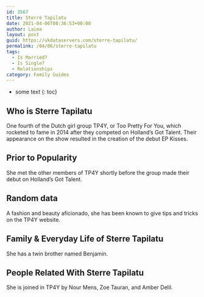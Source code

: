 ```yaml
---
id: 3567
title: Sterre Tapilatu
date: 2021-04-06T08:36:53+00:00
author: Laima
layout: post
guid: https://ukdataservers.com/sterre-tapilatu/
permalink: /04/06/sterre-tapilatu
tags:
  - Is Married?
  - Is Single?
  - Relationships
category: Family Guides
---
```


* some text
{: toc}


## Who is Sterre Tapilatu
                  
                  
                  
One fourth of the Dutch girl group TP4Y, or Too Pretty For You, which rocketed to fame in 2014 after they competed on Holland&#8217;s Got Talent. Their appearance on the show resulted in the creation of the debut EP Kisses.
                  
              
            
              
            
                
                
                
## Prior to Popularity
                  
                  
                  
She met the other members of TP4Y shortly before the group made their debut on Holland&#8217;s Got Talent.
                  
              
            
              
            
                
                
                
## Random data
                  
                  
                  
A fashion and beauty aficionado, she has been known to give tips and tricks on the TP4Y website.
                  
              
            
              
            
                
                
                
## Family & Everyday Life of Sterre Tapilatu
                  
                  
                  
She has a twin brother named Benjamin.
                  
              
            
              
            
                
                
                
## People Related With Sterre Tapilatu
                  
                  
                  
She is joined in TP4Y by Nour Mens, Zoe Tauran, and Amber Delil.
                  
              
            
              
            
                
              
            
              
              
            
            
              
            
          
          
          
